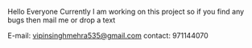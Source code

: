
Hello Everyone Currently I am working on this project so if you find any bugs then mail me or drop a text

E-mail: vipinsinghmehra535@gmail.com
contact: 971144070

